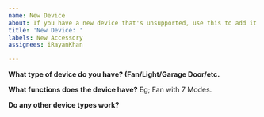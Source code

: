 ```yaml
---
name: New Device
about: If you have a new device that's unsupported, use this to add it!
title: 'New Device: '
labels: New Accessory
assignees: iRayanKhan

---
```


**What type of device do you have? (Fan/Light/Garage Door/etc.**


**What functions does the device have?**
Eg; Fan with 7 Modes.

**Do any other device types work?**
